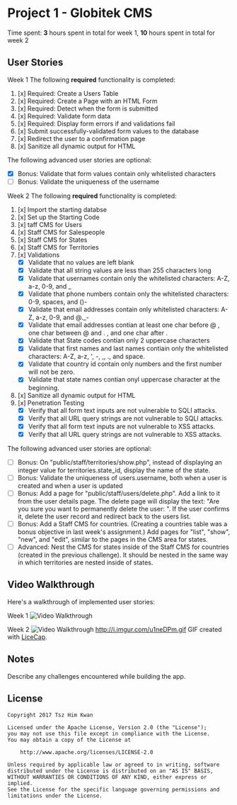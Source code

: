 # Project 1 - Globitek CMS

Time spent: **3** hours spent in total for week 1, **10** hours spent in total for week 2

## User Stories
Week 1
The following **required** functionality is completed:

1. [x]  Required: Create a Users Table
2. [x]  Required: Create a Page with an HTML Form
3. [x]  Required: Detect when the form is submitted
4. [x]  Required: Validate form data
5. [x]  Required: Display form errors if and validations fail
6. [x]  Submit successfully-validated form values to the database
7. [x] Redirect the user to a confirmation page
8. [x] Sanitize all dynamic output for HTML

The following advanced user stories are optional:

* [x]  Bonus: Validate that form values contain only whitelisted characters
* [ ]  Bonus: Validate the uniqueness of the username

Week 2
The following **required** functionality is completed:

1. [x]  Import the starting databse
2. [x]  Set up the Starting Code
3. [x]  taff CMS for Users
4. [x]  Staff CMS for Salespeople
5. [x]  Staff CMS for States
6. [x]  Staff CMS for Territories
7. [x]  Validations
   - [x] Validate that no values are left blank
   - [x] Validate that all string values are less than 255 characters long
   - [x] Validate that usernames contain only the whitelisted characters: A-Z, a-z, 0-9, and _
   - [x] Validate that phone numbers contain only the whitelisted characters: 0-9, spaces, and ()-
   - [x] Validate that email addresses contain only whitelisted characters: A-Z, a-z, 0-9, and @._-
   - [x] Validate that email addresses contian at least one char before @ , one char between @ and . , and one char after .
   - [x] Validate that State codes contian only 2 uppercase characters
   - [x] Validate that first names and last names contiain only the whitelisted characters: A-Z, a-z, ', -, ,, ., and space.
   - [x] Validate that country id contain only numbers and the first number will not be zero.
   - [x] Validate that state names contian onyl uppercase character at the beginning.
8. [x] Sanitize all dynamic output for HTML
9. [x] Penetration Testing
   - [x] Verify that all form text inputs are not vulnerable to SQLI attacks.
   - [x] Verify that all URL query strings are not vulnerable to SQLI attacks. 
   - [x] Verify that all form text inputs are not vulnerable to XSS attacks.
   - [x] Verify that all URL query strings are not vulnerable to XSS attacks.

The following advanced user stories are optional:

* [ ]  Bonus: On "public/staff/territories/show.php", instead of displaying an integer value for territories.state_id, display the name of the state.
* [ ]  Bonus: Validate the uniqueness of users.username, both when a user is created and when a user is updated
* [ ]  Bonus: Add a page for "public/staff/users/delete.php". Add a link to it from the user details page. The delete page will display the text: "Are you sure you want to permanently delete the user: ". If the user confirms it, delete the user record and redirect back to the users list.
* [ ]  Bonus: Add a Staff CMS for countries. (Creating a countries table was a bonus objective in last week's assignment.) Add pages for "list", "show", "new", and "edit", similar to the pages in the CMS area for states.
* [ ]  Advanced: Nest the CMS for states inside of the Staff CMS for countries (created in the previous challenge). It should be nested in the same way in which territories are nested inside of states.
## Video Walkthrough

Here's a walkthrough of implemented user stories:

Week 1
<img src='http://i.imgur.com/ya4Cb7Z.gif' title='Video Walkthrough' width='' alt='Video Walkthrough' />

Week 2
<img src='http://i.imgur.com/u1neDPm.gif' title='Video Walkthrough' width='' alt='Video Walkthrough' />
http://i.imgur.com/u1neDPm.gif
GIF created with [LiceCap](http://www.cockos.com/licecap/).

## Notes

Describe any challenges encountered while building the app.

## License

    Copyright 2017 Tsz Him Kwan

    Licensed under the Apache License, Version 2.0 (the "License");
    you may not use this file except in compliance with the License.
    You may obtain a copy of the License at

        http://www.apache.org/licenses/LICENSE-2.0

    Unless required by applicable law or agreed to in writing, software
    distributed under the License is distributed on an "AS IS" BASIS,
    WITHOUT WARRANTIES OR CONDITIONS OF ANY KIND, either express or implied.
    See the License for the specific language governing permissions and
    limitations under the License.
